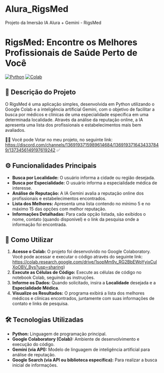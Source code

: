# Alura_RigsMed
Projeto da Imersão IA Alura + Gemini - RigsMed
# RigsMed: Encontre os Melhores Profissionais de Saúde Perto de Você

[![Python](https://img.shields.io/badge/Python-3776AB?style=for-the-badge&logo=python&logoColor=white)](https://www.python.org/)
[![Colab](https://colab.research.google.com/img/colab_favicon.ico)](https://colab.research.google.com/)

## 🌟 Descrição do Projeto

O RigsMed é uma aplicação simples, desenvolvida em Python utilizando o Google Colab e a inteligência artificial Gemini, com o objetivo de facilitar a busca por médicos e clínicas de uma especialidade específica em uma determinada localidade. Através da análise da reputação online, a IA apresenta uma lista dos profissionais e estabelecimentos mais bem avaliados.

🙋‍♂️ Você pode Votar no meu projeto, no seguinte link: https://discord.com/channels/1369193715989614684/1369193716434337849/1373456149197619242 ✅

## ⚙️ Funcionalidades Principais

* **Busca por Localidade:** O usuário informa a cidade ou região desejada.
* **Busca por Especialidade:** O usuário informa a especialidade médica de interesse.
* **Análise de Reputação:** A IA Gemini avalia a reputação online dos profissionais e estabelecimentos encontrados.
* **Lista dos Melhores:** Apresenta uma lista contendo no mínimo 5 e no máximo 15 das opções com melhor reputação.
* **Informações Detalhadas:** Para cada opção listada, são exibidos o nome, contato (quando disponível) e o link da pesquisa onde a informação foi encontrada.

## 🚀 Como Utilizar

1.  **Acesse o Colab:** O projeto foi desenvolvido no Google Colaboratory. Você pode acessar e executar o código através do seguinte link:
    https://colab.research.google.com/drive/1sopMm9v_RG2BbEWpYyixCulXoOBV_Bys?usp=sharing)
2.  **Execute as Células de Código:** Execute as células de código no notebook Colab, seguindo as instruções.
3.  **Informe os Dados:** Quando solicitado, insira a **Localidade** desejada e a **Especialidade Médica**.
4.  **Visualize os Resultados:** O programa exibirá a lista dos melhores médicos e clínicas encontrados, juntamente com suas informações de contato e links de pesquisa.

## 🛠️ Tecnologias Utilizadas

* **Python:** Linguagem de programação principal.
* **Google Colaboratory (Colab):** Ambiente de desenvolvimento e execução do código.
* **Gemini (via API):** Modelo de linguagem de inteligência artificial para análise de reputação.
* **Google Search (via API ou biblioteca específica):** Para realizar a busca inicial de informações.
